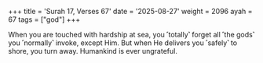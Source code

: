 +++
title = 'Surah 17, Verses 67'
date = '2025-08-27'
weight = 2096
ayah = 67
tags = ["god"]
+++

When you are touched with hardship at sea, you ˹totally˺ forget all ˹the gods˺ you ˹normally˺ invoke, except Him. But when He delivers you ˹safely˺ to shore, you turn away. Humankind is ever ungrateful.
